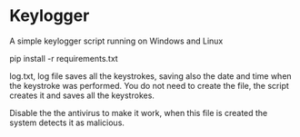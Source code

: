 # Keylogger
A simple keylogger script running on Windows and Linux

pip install -r requirements.txt

log.txt, log file saves all the keystrokes, saving also the date and time when the keystroke was performed. You do not need to create the file, the script creates it and saves all the keystrokes.

Disable the the antivirus to make it work, when this file is created the system detects it as malicious.

